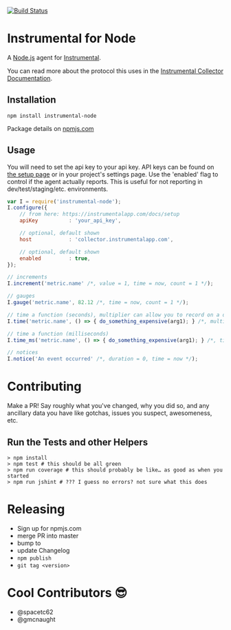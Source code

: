[![Build Status](https://travis-ci.org/expectedbehavior/instrumental-node.svg?branch=master)](https://travis-ci.org/expectedbehavior/instrumental-node)

# Instrumental for Node

A [Node.js](https://nodejs.org/en/) agent for [Instrumental](https://instrumentalapp.com/).

You can read more about the protocol this uses in the [Instrumental Collector Documentation](https://instrumentalapp.com/docs/collector/readme).

## Installation

````
npm install instrumental-node
````

Package details on [npmjs.com](https://www.npmjs.com/package/instrumental-node)

## Usage

You will need to set the api key to your api key. API keys can be found on [the setup page](https://instrumentalapp.com/docs/setup) or in your project's settings page. Use the 'enabled' flag to control if the agent actually reports. This is useful for not reporting in dev/test/staging/etc. environments.

````javascript
var I = require('instrumental-node');
I.configure({
	// from here: https://instrumentalapp.com/docs/setup
	apiKey			: 'your_api_key',

	// optional, default shown
	host			: 'collector.instrumentalapp.com',

	// optional, default shown
	enabled			: true,
});

// increments
I.increment('metric.name' /*, value = 1, time = now, count = 1 */);

// gauges
I.gauge('metric.name', 82.12 /*, time = now, count = 1 */);

// time a function (seconds), multiplier can allow you to record on a different time period.
I.time('metric.name', () => { do_something_expensive(arg1); } /*, multiplier = 1, time = now */);

// time a function (milliseconds)
I.time_ms('metric.name', () => { do_something_expensive(arg1); } /*, time = now */);

// notices
I.notice('An event occurred' /*, duration = 0, time = now */);
````


# Contributing

Make a PR! Say roughly what you've changed, why you did so, and any ancillary data you have like gotchas, issues you suspect, awesomeness, etc.

## Run the Tests and other Helpers

```
> npm install
> npm test # this should be all green
> npm run coverage # this should probably be like… as good as when you started
> npm run jshint # ??? I guess no errors? not sure what this does
```

# Releasing

* Sign up for npmjs.com
* merge PR into master
* bump to <version>
* update Changelog
* `npm publish`
* `git tag <version>`

# Cool Contributors :sunglasses:

* @spacetc62
* @gmcnaught
